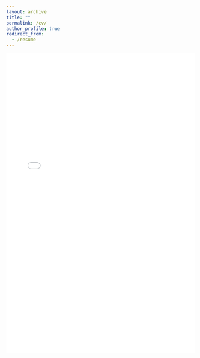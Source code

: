 ```yaml
---
layout: archive
title: ""
permalink: /cv/
author_profile: true
redirect_from:
  - /resume
---
```


<iframe src="{{ base_path }}/files/april2025_main_cv.pdf" width="100%" height="800px" frameborder="0"></iframe>
  

